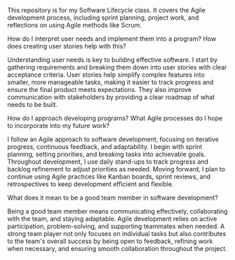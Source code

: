 This repository is for my Software Lifecycle class. It covers the Agile development process, including sprint planning, project work, and reflections on using Agile methods like Scrum.

How do I interpret user needs and implement them into a program? How does creating user stories help with this?

Understanding user needs is key to building effective software. I start by gathering requirements and breaking them down into user stories with clear acceptance criteria. User stories help simplify complex features into smaller, more manageable tasks, making it easier to track progress and ensure the final product meets expectations. They also improve communication with stakeholders by providing a clear roadmap of what needs to be built.

How do I approach developing programs? What Agile processes do I hope to incorporate into my future work?

I follow an Agile approach to software development, focusing on iterative progress, continuous feedback, and adaptability. I begin with sprint planning, setting priorities, and breaking tasks into achievable goals. Throughout development, I use daily stand-ups to track progress and backlog refinement to adjust priorities as needed. Moving forward, I plan to continue using Agile practices like Kanban boards, sprint reviews, and retrospectives to keep development efficient and flexible.

What does it mean to be a good team member in software development?

Being a good team member means communicating effectively, collaborating with the team, and staying adaptable. Agile development relies on active participation, problem-solving, and supporting teammates when needed. A strong team player not only focuses on individual tasks but also contributes to the team's overall success by being open to feedback, refining work when necessary, and ensuring smooth collaboration throughout the project.
